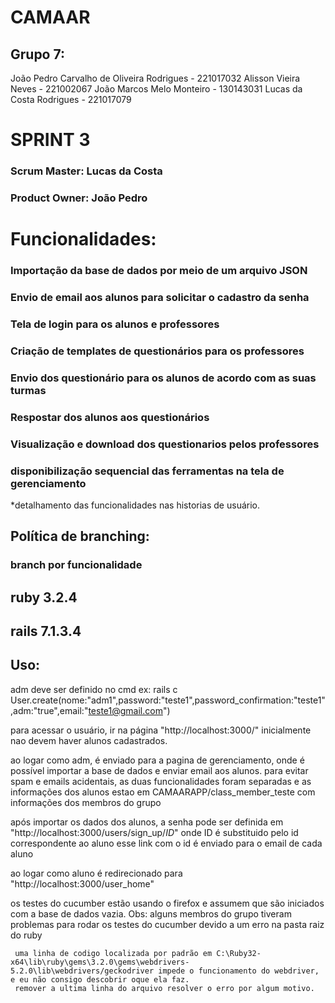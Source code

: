 # CAMAAR
## Grupo 7:
João Pedro Carvalho de Oliveira Rodrigues - 221017032 
Alisson Vieira Neves - 221002067
João Marcos Melo Monteiro - 130143031
Lucas da Costa Rodrigues - 221017079

# SPRINT 3

### Scrum Master: Lucas da Costa
### Product Owner: João Pedro

# Funcionalidades:

### Importação da base de dados por meio de um arquivo JSON
### Envio de email aos alunos para solicitar o cadastro da senha
### Tela de login para os alunos e professores
### Criação de templates de questionários para os professores
### Envio dos questionário para os alunos de acordo com as suas turmas
### Respostar dos alunos aos questionários
### Visualização e download dos questionarios pelos professores
### disponibilização sequencial das ferramentas na tela de gerenciamento

*detalhamento das funcionalidades nas historias de usuário.

## Política de branching:
### branch por funcionalidade

## ruby 3.2.4
## rails 7.1.3.4

## Uso:
adm deve ser definido no cmd
ex: 
rails c
User.create(nome:"adm1",password:"teste1",password_confirmation:"teste1",adm:"true",email:"teste1@gmail.com")

para acessar o usuário, ir na página "http://localhost:3000/"
inicialmente nao devem haver alunos cadastrados.

ao logar como adm, é enviado para a pagina de gerenciamento, onde é possível importar a base de dados e enviar email aos alunos.
para evitar spam e emails acidentais, as duas funcionalidades foram separadas e as informações dos alunos estao em CAMAARAPP/class_member_teste com informações dos membros do grupo

após importar os dados dos alunos, a senha pode ser definida em "http://localhost:3000/users/sign_up/*ID*"
onde ID é substituido pelo id correspondente ao aluno
esse link com o id é enviado para o email de cada aluno

ao logar como aluno é redirecionado para "http://localhost:3000/user_home"

os testes do cucumber estão usando o firefox e assumem que são iniciados com a base de dados vazia.
Obs: alguns membros do grupo tiveram problemas para rodar os testes do cucumber devido a um erro na pasta raiz do ruby

     uma linha de codigo localizada por padrão em C:\Ruby32-x64\lib\ruby\gems\3.2.0\gems\webdrivers-5.2.0\lib\webdrivers/geckodriver impede o funcionamento do webdriver, e eu não consigo descobrir oque ela faz.
     remover a ultima linha do arquivo resolver o erro por algum motivo.



